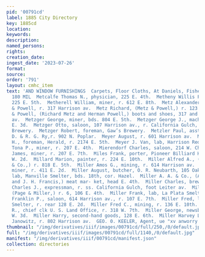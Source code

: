 ```yaml
---
pid: '00791cd'
label: 1885 City Directory
key: 1885cd
location: 
keywords: 
description: 
named_persons: 
rights: 
creation_date: 
ingest_date: '2023-07-26'
format: 
source: 
order: '791'
layout: cmhc_item
text: 'AND WINDOW FURNISHINGS  Carpets, Floor Cloths, At Daniels, Fisher & Smith’s.  MET
  180 MIL  Metcalfe Thomas N., physician, 225 E. 4th.  Metheny Willis F., miner, r.
  225 E. 5th.  Metherell William, miner, r. 612 E. 8th.  Metz Alexander E., clk, Metz
  & Powell, r. 317 Harrison av.  Metz Richard, (Metz & Powell,) r. 123 W. 4th.  Metz
  & Powell, (Richard Metz and Herman Powell,) boots and shoes, 317 and 319 Harrison
  av.  Metzger George, miner, bds. 804 E. 5th.  Metzger George J., machinist, r. 200
  E. 3d.  Metzger Otto, saloon, 107 Harrison av., r. California Gulch, nr. - Gaw’s
  Brewery.  Metzger Robert, foreman, Gaw’s Brewery.  Metzler Paul, asst. cashier,
  D. & R. G. Ry,r. 902 N. Poplar.  Meyer August, r. 601 Harrison av.  Meyer Frank
  H., foreman, Herald, r. 2174 E. 5th.  Meyer J. Van, lab, Harrison Red. Wks.  Michael
  Tona P., miner, r. 207 E. 4th.  Mierendorf Charles, saloon, 214 W. Chestnut.  Mikkelson
  James, miner, r. 207 E. 7th.  Miles Frank, porter, Pioneer Billiard Hall, r. 118
  W. 2d.  Millard Marion, painter, r. 224 E. 10th.  Miller Alfred A., (A. A. Miller
  & Co.,) r. 818 E. 5th.  Miller Amos G., mining, r. 614 Harrison av.  Miller August,
  miner, r. 411 E. 2d.  Miller August, butcher, O. R. Neubarth, 105 Oak.  Miller A.,
  lab, Manville Smelter, bds. 18th, cor. Hazel.  Miller A. A. & Co., (A. A. Miller
  and J. H. Francis,) meat mar- ket, head E. 4th.  Miller Charles, brewer, Gaw’s Brewery.  Miller
  Charles J., expressman, r. ss. California Gulch, foot Leiter av.  Miller David G.,
  (Page & Miller,) r. 6, 106 E. 4th.  Miller Frank, lab, La Plata Smelter. ;  Miller
  Franklin P., saloon, 614 Harrison av., r. 107 E. 7th.  Miller Fred, lab, La Plata
  Smelter, r. rear 128 E. 2d.  Miller Fred C., mining, r. 136 E. 10th.  Miller Frederick
  R., chief clk U. S. Land Office, r. 318 W. 7th.  Miller George, newsboy, r. 145
  W. 3d.  Miller Harry, second-hand goods, 128 E. 6th.  Miller Harvey L., clk, G.
  Janowitz, r. 802 Harrison av.  GEO. 0. KEELER, Agent, ue "xv anworry oo.    '
thumbnail: "/img/derivatives/iiif/images/00791cd/full/250,/0/default.jpg"
full: "/img/derivatives/iiif/images/00791cd/full/1140,/0/default.jpg"
manifest: "/img/derivatives/iiif/00791cd/manifest.json"
collection: directories
---
```

